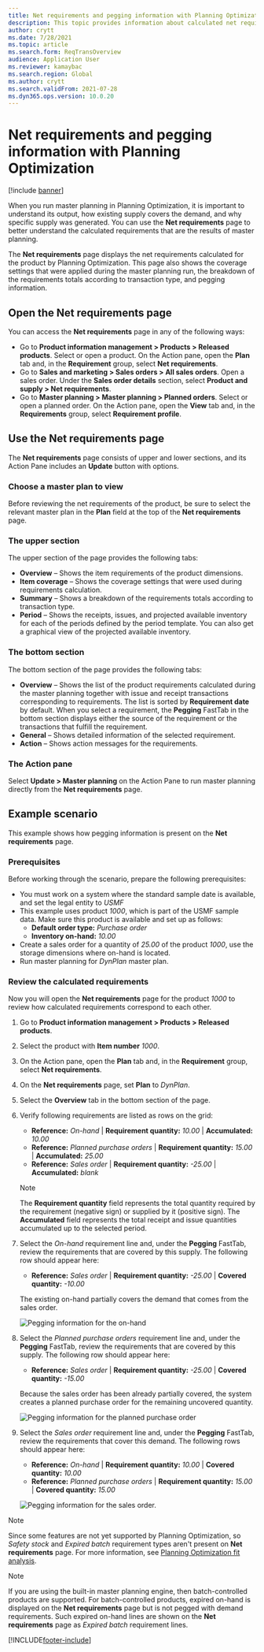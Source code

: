 ```yaml
---
title: Net requirements and pegging information with Planning Optimization
description: This topic provides information about calculated net requirements and pegging information in Planning Optimization.
author: crytt
ms.date: 7/28/2021
ms.topic: article
ms.search.form: ReqTransOverview
audience: Application User
ms.reviewer: kamaybac
ms.search.region: Global
ms.author: crytt
ms.search.validFrom: 2021-07-28
ms.dyn365.ops.version: 10.0.20
---
```


# Net requirements and pegging information with Planning Optimization

[!include [banner](../../includes/banner.md)]

When you run master planning in Planning Optimization, it is important to understand its output, how existing supply covers the demand, and why specific supply was generated. You can use the **Net requirements** page to better understand the calculated requirements that are the results of master planning.

The **Net requirements** page displays the net requirements calculated for the product by Planning Optimization. This page also shows the coverage settings that were applied during the master planning run, the breakdown of the requirements totals according to transaction type, and pegging information.

## Open the Net requirements page

You can access the **Net requirements** page in any of the following ways:

- Go to **Product information management > Products > Released products**. Select or open a product. On the Action pane, open the **Plan** tab and, in the **Requirement** group, select **Net requirements**.
- Go to **Sales and marketing > Sales orders > All sales orders**. Open a sales order. Under the **Sales order details** section, select **Product and supply > Net requirements**. <!--KFM: I can't find any of these labels here. Is this right? -->
- Go to **Master planning > Master planning > Planned orders**. Select or open a planned order. On the Action pane, open the **View** tab and, in the **Requirements** group, select **Requirement profile**.

## Use the Net requirements page

The **Net requirements** page consists of upper and lower sections, and its Action Pane includes an **Update** button with options.

### Choose a master plan to view

Before reviewing the net requirements of the product, be sure to select the relevant master plan in the **Plan** field at the top of the **Net requirements** page.

### The upper section

The upper section of the page provides the following tabs:

- **Overview** – Shows the item requirements of the product dimensions.
- **Item coverage** – Shows the coverage settings that were used during requirements calculation.
- **Summary** – Shows a breakdown of the requirements totals according to transaction type.
- **Period** – Shows the receipts, issues, and projected available inventory for each of the periods defined by the period template. You can also get a graphical view of the projected available inventory.

### The bottom section

The bottom section of the page provides the following tabs:

- **Overview** – Shows the list of the product requirements calculated during the master planning together with issue and receipt transactions corresponding to requirements. The list is sorted by **Requirement date** by default. When you select a requirement, the **Pegging** FastTab in the bottom section displays either the source of the requirement or the transactions that fulfill the requirement.
- **General** – Shows detailed information of the selected requirement.
- **Action** – Shows action messages for the requirements.

### The Action pane

Select **Update > Master planning** on the Action Pane to run master planning directly from the **Net requirements** page. <!--KFM: Should we also document the other two options in this menu? -->

## Example scenario

This example shows how pegging information is present on the **Net requirements** page.

### Prerequisites

Before working through the scenario, prepare the following prerequisites:

- You must work on a system where the standard sample date is available, and set the legal entity to *USMF*
- This example uses product *1000*, which is part of the USMF sample data. Make sure this product is available and set up as follows:
  - **Default order type:** *Purchase order*
  - **Inventory on-hand:** *10.00*
- Create a sales order for a quantity of *25.00* of the product *1000*, use the storage dimensions where on-hand is located.
- Run master planning for *DynPlan* master plan.

### Review the calculated requirements

Now you will open the **Net requirements** page for the product *1000* to review how calculated requirements correspond to each other.

1. Go to **Product information management > Products > Released products**.
1. Select the product with **Item number** *1000*.
1. On the Action pane, open the **Plan** tab and, in the **Requirement** group, select **Net requirements**.
1. On the **Net requirements** page, set **Plan** to *DynPlan*.
1. Select the **Overview** tab in the bottom section of the page.
1. Verify following requirements are listed as rows on the grid:

    - **Reference:** *On-hand* | **Requirement quantity:** *10.00* | **Accumulated:** *10.00*
    - **Reference:** *Planned purchase orders* | **Requirement quantity:** *15.00* | **Accumulated:** *25.00*
    - **Reference:** *Sales order* | **Requirement quantity:** *-25.00* | **Accumulated:** *blank*

    > [!NOTE]
    > The **Requirement quantity** field represents the total quantity required by the requirement (negative sign) or supplied by it (positive sign). The **Accumulated** field represents the total receipt and issue quantities accumulated up to the selected period.

1. Select the *On-hand* requirement line and, under the **Pegging** FastTab, review the requirements that are covered by this supply. The following row should appear here:

    - **Reference:** *Sales order* | **Requirement quantity:** *-25.00* | **Covered quantity:** *-10.00*

    The existing on-hand partially covers the demand that comes from the sales order.

    ![Pegging information for the on-hand](planning-optimization/media/pegging-on-hand.png "Pegging information for the on-hand")

1. Select the *Planned purchase orders* requirement line and, under the **Pegging** FastTab, review the requirements that are covered by this supply. The following row should appear here:

    - **Reference:** *Sales order* | **Requirement quantity:** *-25.00* | **Covered quantity:** *-15.00*

    Because the sales order has been already partially covered, the system creates a planned purchase order for the remaining uncovered quantity.

    ![Pegging information for the planned purchase order](planning-optimization/media/pegging-planned-purchase-order.png "Pegging information for the planned purchase order")

1. Select the *Sales order* requirement line and, under the **Pegging** FastTab, review the requirements that cover this demand. The following rows should appear here:

    - **Reference:** *On-hand* | **Requirement quantity:** *10.00* | **Covered quantity:** *10.00*
    - **Reference:** *Planned purchase orders* | **Requirement quantity:** *15.00* | **Covered quantity:** *15.00*

    ![Pegging information for the sales order.](planning-optimization/media/pegging-planned-purchase-order.png "Pegging information for the sales order")

> [!NOTE]
> Since some features are not yet supported by Planning Optimization, so *Safety stock* and *Expired batch* requirement types aren't present on **Net requirements** page. For more information, see [Planning Optimization fit analysis](planning-optimization-fit-analysis.md).

<!--KFM: The following note is the only significant difference between this topic and the one for the built-in engine. I am thinking to remove most of the content from that topic, leaving just the intro and link to this topic (explaining that it works nearly the same way). What do you think? -->

> [!NOTE]
> If you are using the built-in master planning engine, then batch-controlled products are supported. For batch-controlled products, expired on-hand is displayed on the **Net requirements** page but is not pegged with demand requirements. Such expired on-hand lines are shown on the **Net requirements** page as *Expired batch* requirement lines.

[!INCLUDE[footer-include](../../../includes/footer-banner.md)]